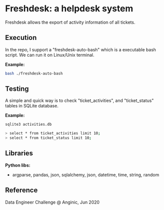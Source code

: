 # Freshdesk: a helpdesk system
Freshdesk allows the export of activity information of all tickets.

## Execution
In the repo, I support a "freshdesk-auto-bash" which is a executable bash script. We can run it on Linux/Unix terminal.

**Example:**
```bash
bash ./freshdesk-auto-bash
```

## Testing
A simple and quick way is to check "ticket_activities", and "ticket_status" tables in SQLite database.

**Example:**
```bash
sqlite3 activities.db 

> select * from ticket_activities limit 10;
> select * from ticket_status limit 10;
```

## Libraries
**Python libs:**
+ argparse, pandas, json, sqlalchemy, json, datetime, time, string, random

## Reference
Data Engineer Challenge @ Anginic, Jun 2020